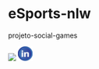 # eSports-nlw
 projeto-social-games



<img  src="https://www.linkedin.com/in/alexander-correa-95a684240?lipi=urn%3Ali%3Apage%3Ad_flagship3_profile_view_base_contact_details%3BE0vAb4QRRkqq6rHuBarvEA%3D%3D">
                               <img src="./imagens/linkdin.png" width="30" height="30" viewBox="0 0 30 30" alt="Linkdin">